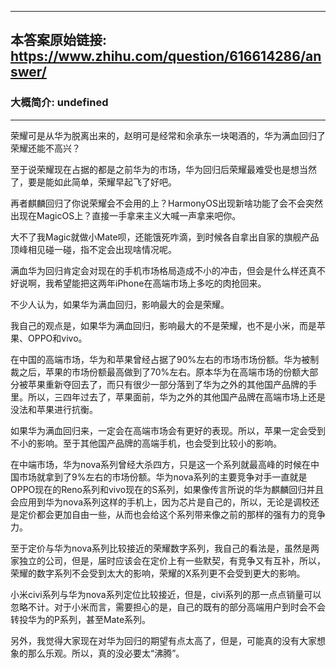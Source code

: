 ----------------------------------------
## 本答案原始链接: https://www.zhihu.com/question/616614286/answer/
### 大概简介: undefined
----------------------------------------
荣耀可是从华为脱离出来的，赵明可是经常和余承东一块喝酒的，华为满血回归了荣耀还能不高兴？

至于说荣耀现在占据的都是之前华为的市场，华为回归后荣耀最难受也是想当然了，要是能如此简单，荣耀早起飞了好吧。

再者麒麟回归了你说荣耀会不会用的上？HarmonyOS出现新啥功能了会不会突然出现在MagicOS上？直接一手拿来主义大喊一声拿来吧你。

大不了我Magic就做小Mate呗，还能饿死咋滴，到时候各自拿出自家的旗舰产品顶峰相见碰一碰，指不定会出现啥情况呢。

满血华为回归肯定会对现在的手机市场格局造成不小的冲击，但会是什么样还真不好说啊，我希望能把这两年iPhone在高端市场上多吃的肉抢回来。

不少人认为，如果华为满血回归，影响最大的会是荣耀。

我自己的观点是，如果华为满血回归，影响最大的不是荣耀，也不是小米，而是苹果、OPPO和vivo。

在中国的高端市场，华为和苹果曾经占据了90%左右的市场市场份额。华为被制裁之后，苹果的市场份额最高做到了70%左右。原本华为在高端市场的份额大部分被苹果重新夺回去了，而只有很少一部分落到了华为之外的其他国产品牌的手里。所以，三四年过去了，苹果面前，华为之外的其他国产品牌在高端市场上还是没法和苹果进行抗衡。

如果华为满血回归来，一定会在高端市场会有更好的表现。所以，苹果一定会受到不小的影响。至于其他国产品牌的高端手机，也会受到比较小的影响。

在中端市场，华为nova系列曾经大杀四方，只是这一个系列就最高峰的时候在中国市场就拿到了9%左右的市场份额。华为nova系列的主要竞争对手一直就是OPPO现在的Reno系列和vivo现在的S系列，如果像传言所说的华为麒麟回归并且会应用到华为nova系列这样的手机上，因为芯片是自己的，所以，无论是调校还是定价都会更加自由一些，从而也会给这个系列带来像之前的那样的强有力的竞争力。

至于定价与华为nova系列比较接近的荣耀数字系列，我自己的看法是，虽然是两家独立的公司，但是，届时应该会在定价上有一些默契，有竞争又有互补，所以，荣耀的数字系列不会受到太大的影响，荣耀的X系列更不会受到更大的影响。

小米civi系列与华为nova系列定位比较接近，但是，civi系列的那一点点销量可以忽略不计。对于小米而言，需要担心的是，自己的既有的部分高端用户到时会不会转投华为的P系列，甚至Mate系列。

另外，我觉得大家现在对华为回归的期望有点太高了，但是，可能真的没有大家想象的那么乐观。所以，真的没必要太“沸腾”。